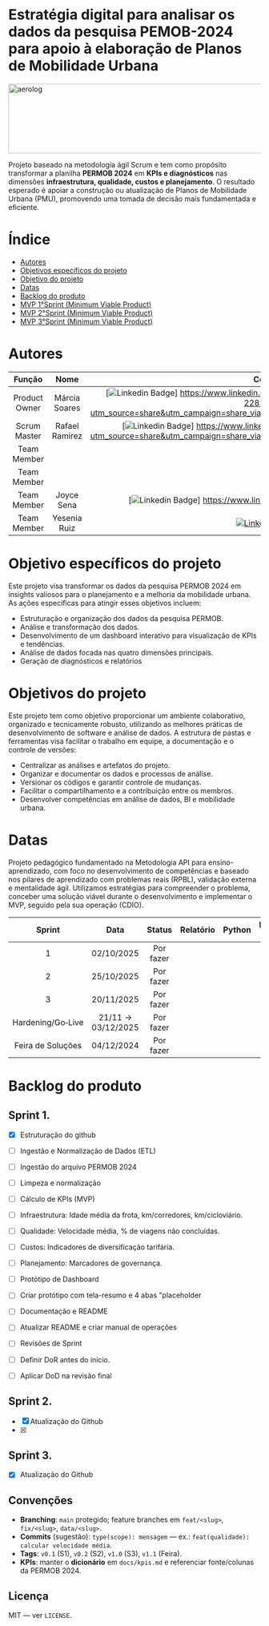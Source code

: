# Estratégia digital para analisar os dados da pesquisa PEMOB-2024 para apoio à elaboração de Planos de Mobilidade Urbana
 <div>
<img align="center" alt="aerolog" height="139" width="700" src="https://files.passeidireto.com/322070fa-3084-4183-b8d2-43625251dbc9/bg1.png">


Projeto baseado na metodologia ágil Scrum e tem como propósito transformar a planilha **PERMOB 2024** em **KPIs e diagnósticos** nas dimensões **infraestrutura, qualidade, custos e planejamento**. O resultado esperado é apoiar a construção ou atualização de Planos de Mobilidade Urbana (PMU), promovendo uma tomada de decisão mais fundamentada e eficiente.

# Índice
* [Autores](#autores)
* [Objetivos específicos do projeto](#objetivo-específicos-do-projeto)
* [Objetivo do projeto](#objetivos-do-projeto)
* [Datas](#datas)
* [Backlog do produto](#backlog-do-produto)
* [MVP 1°Sprint (Minimum Viable Product)](#mvp-1sprint-minimum-viable-product)
* [MVP 2°Sprint (Minimum Viable Product)](#mvp-2sprint-minimum-viable-product)
* [MVP 3°Sprint (Minimum Viable Product)](#mvp-3sprint-minimum-viable-product)

 # Autores

|    Função       |       Nome           |                                                                                                                                                          Contato                                                                                                                                                          |
|:---------------:|:-------------------:|:------------------------------------------------------------------------------------------------------------------------------------------------------------------------------------------------------------------------------------------------------------------------------------------------------------------------:|
| Product Owner   |    Márcia Soares   | [![Linkedin Badge](https://img.shields.io/badge/Linkedin-blue?style=flat-square&logo=Linkedin&logoColor=white)] https://www.linkedin.com/in/m%C3%A1rcia-soares-de-almeida-22814814a?utm_source=share&utm_campaign=share_via&utm_content=profile&utm_medium=android_app      |
| Scrum Master    |  Rafael Ramirez      |  [![Linkedin Badge](https://img.shields.io/badge/Linkedin-blue?style=flat-square&logo=Linkedin&logoColor=white)] https://www.linkedin.com/in/rafael-ramirez-286553291?utm_source=share&utm_campaign=share_via&utm_content=profile&utm_medium=android_app   |
| Team Member     |        |     |
| Team Member     |          |   |
| Team Member     |   Joyce Sena    | [![Linkedin Badge](https://img.shields.io/badge/Linkedin-blue?style=flat-square&logo=Linkedin&logoColor=white)] https://www.linkedin.com/in/joyce-sena-49918b278/ |
| Team Member     |    Yesenia Ruiz   |   [![Linkedin Badge](https://img.shields.io/badge/Linkedin-blue?style=flat-square&logo=Linkedin&logoColor=white)](https://www.linkedin.com/in/kassandra-ruiz-100591204/) 

##

# Objetivo específicos do projeto

Este projeto visa transformar os dados da pesquisa PERMOB 2024 em insights valiosos para o planejamento e a melhoria da mobilidade urbana. As ações específicas para atingir esses objetivos incluem:

- Estruturação e organização dos dados da pesquisa PERMOB.
- Análise e transformação dos dados.
- Desenvolvimento de um dashboard interativo para visualização de KPIs e tendências.
- Análise de dados focada nas quatro dimensões principais.
- Geração de diagnósticos e relatórios

# Objetivos do projeto

Este projeto tem como objetivo proporcionar um ambiente colaborativo, organizado e tecnicamente robusto, utilizando as melhores práticas de desenvolvimento de software e análise de dados. A estrutura de pastas e ferramentas visa facilitar o trabalho em equipe, a documentação e o controle de versões:

- Centralizar as análises e artefatos do projeto.
- Organizar e documentar os dados e processos de análise.
- Versionar os códigos e garantir controle de mudanças.
- Facilitar o compartilhamento e a contribuição entre os membros.
- Desenvolver competências em análise de dados, BI e mobilidade urbana.

# Datas

Projeto pedagógico fundamentado na Metodologia API para ensino-aprendizado, com foco no desenvolvimento de competências e baseado nos pilares de aprendizado com problemas reais (RPBL), validação externa e mentalidade ágil. Utilizamos estratégias para compreender o problema, conceber uma solução viável durante o desenvolvimento e implementar o MVP, seguido pela sua operação (CDIO).

| Sprint             |    Data      |   Status      | Relatório                                                                                                 | Python                                                                                                       | Power BI                                                                                                     |
|:------------------:|:------------:|:-------------:|:---------------------------------------------------------------------------------------------------------:|:------------------------------------------------------------------------------------------------------------:|:------------------------------------------------------------------------------------------------------------:|
|  1          | 02/10/2025   | Por fazer     |                                                                                                           |                                               |                                                                                                              |
| 2                  | 25/10/2025   | Por fazer     |                 |                                               |                                                                                                              |
| 3                  | 20/11/2025   | Por fazer    |                |                                         |         |
| Hardening/Go‑Live       | 21/11 → 03/12/2025  |  Por fazer  |  |   |  |
| Feira de Soluções  | 04/12/2024   | Por fazer      | 

# Backlog do produto

## Sprint 1.
- [x] Estruturação do github 
- [ ] Ingestão e Normalização de Dados (ETL)  
- [ ] Ingestão do arquivo PERMOB 2024 
- [ ] Limpeza e normalização  
- [ ] Cálculo de KPIs (MVP) 
- [ ] Infraestrutura: Idade média da frota, km/corredores, km/cicloviário.
- [ ] Qualidade: Velocidade média, % de viagens não concluídas.
- [ ] Custos: Indicadores de diversificação tarifária.
- [ ] Planejamento: Marcadores de governança.
- [ ] Protótipo de Dashboard
- [ ] Criar protótipo com tela-resumo e 4 abas "placeholder
- [ ] Documentação e README
- [ ] Atualizar README e criar manual de operações
- [ ] Revisões de Sprint
- [ ] Definir DoR antes do início.
- [ ] Aplicar DoD na revisão final



## Sprint 2.
- [x] Atualização do Github
- [x] 

## Sprint 3.
- [x] Atualização do Github


## Convenções
- **Branching**: `main` protegido; feature branches em `feat/<slug>`, `fix/<slug>`, `data/<slug>`.
- **Commits** (sugestão): `type(scope): mensagem` — ex.: `feat(qualidade): calcular velocidade média`.
- **Tags**: `v0.1` (S1), `v0.2` (S2), `v1.0` (S3), `v1.1` (Feira).
- **KPIs**: manter o **dicionário** em `docs/kpis.md` e referenciar fonte/colunas da PERMOB 2024.

## Licença
MIT — ver `LICENSE`.
